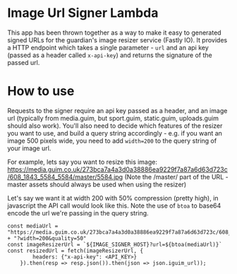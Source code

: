 Image Url Signer Lambda
=======================

This app has been thrown together as a way to make it easy to generated signed URLs for the guardian's image resizer service (Fastly IO). It provides a HTTP endpoint which takes a single parameter - `url` and an api key (passed as a header called `x-api-key`) and returns the signature of the passed url.

# How to use
Requests to the signer require an api key passed as a header, and an image url (typically from media.guim, but sport.guim, static.guim, uploads.guim should also work). You'll also need to decide which features of the resizer you want to use, and build a query string accordingly - e.g. if you want an image 500 pixels wide, you need to add `width=200` to the query string of your image url.

For example, lets say you want to resize this image:  https://media.guim.co.uk/273bca7a4a3d0a38886ea9229f7a87a6d63d723c/608_1843_5584_5584/master/5584.jpg  (Note the /master/ part of the URL - master assets should always be used when using the resizer)

Let's say we want it at width 200 with 50% compression (pretty high), in javascript the API call would look like this. Note the use of `btoa` to base64 encode the url we're passing in the query string.

```
const mediaUrl = "https://media.guim.co.uk/273bca7a4a3d0a38886ea9229f7a87a6d63d723c/608_1843_5584_5584/master/5584.jpg" + "?width=200&quality=50"
const imageResizerUrl = `${IMAGE_SIGNER_HOST}?url=${btoa(mediaUrl)}`
const resizedUrl = fetch(imageResizerUrl, {
        headers: {"x-api-key": <API_KEY>}
    }).then(resp => resp.json()).then(json => json.iguim_url));
```
